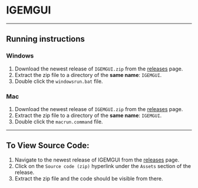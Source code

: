 # IGEMGUI
___
## Running instructions
### Windows
1. Download the newest release of `IGEMGUI.zip` from the [releases](https://github.com/shmoe6/IGEMGUI/releases) page.
2. Extract the zip file to a directory of the **same name**: `IGEMGUI`.
3. Double click the `windowsrun.bat` file.

### Mac
1. Download the newest release of `IGEMGUI.zip` from the [releases](https://github.com/shmoe6/IGEMGUI/releases) page.
2. Extract the zip file to a directory of the **same name**: `IGEMGUI`.
3. Double click the `macrun.command` file.

___
## To View Source Code:
1. Navigate to the newest release of IGEMGUI from the [releases](https://github.com/shmoe6/IGEMGUI/releases) page.
2. Click on the `Source code (zip)` hyperlink under the `Assets` section of the release.
3. Extract the zip file and the code should be visible from there.